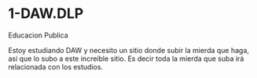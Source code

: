 # 1-DAW.DLP
Educacion Publica

Estoy estudiando DAW y necesito un sitio donde subir la mierda que haga, así que lo subo a este increíble sitio.
Es decir toda la mierda que suba irá relacionada con los estudios.
